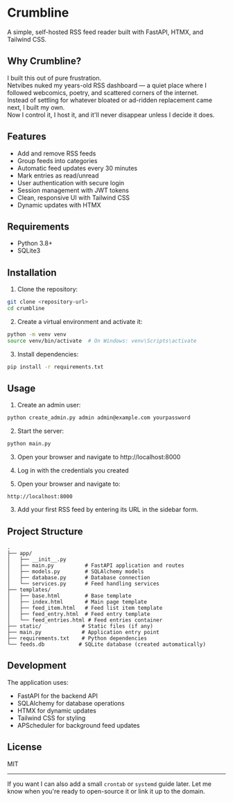 # Crumbline

A simple, self-hosted RSS feed reader built with FastAPI, HTMX, and Tailwind CSS.

## Why Crumbline?

I built this out of pure frustration.  
Netvibes nuked my years-old RSS dashboard — a quiet place where I followed webcomics, poetry, and scattered corners of the internet.  
Instead of settling for whatever bloated or ad-ridden replacement came next, I built my own.  
Now I control it, I host it, and it'll never disappear unless I decide it does.

## Features

- Add and remove RSS feeds
- Group feeds into categories
- Automatic feed updates every 30 minutes
- Mark entries as read/unread
- User authentication with secure login
- Session management with JWT tokens
- Clean, responsive UI with Tailwind CSS
- Dynamic updates with HTMX

## Requirements

- Python 3.8+
- SQLite3

## Installation

1. Clone the repository:
```bash
git clone <repository-url>
cd crumbline
```

2. Create a virtual environment and activate it:
```bash
python -m venv venv
source venv/bin/activate  # On Windows: venv\Scripts\activate
```

3. Install dependencies:
```bash
pip install -r requirements.txt
```

## Usage

1. Create an admin user:
```bash
python create_admin.py admin admin@example.com yourpassword
```

2. Start the server:
```bash
python main.py
```

3. Open your browser and navigate to http://localhost:8000

4. Log in with the credentials you created

2. Open your browser and navigate to:
```
http://localhost:8000
```

3. Add your first RSS feed by entering its URL in the sidebar form.

## Project Structure

```
.
├── app/
│   ├── __init__.py
│   ├── main.py          # FastAPI application and routes
│   ├── models.py        # SQLAlchemy models
│   ├── database.py      # Database connection
│   └── services.py      # Feed handling services
├── templates/
│   ├── base.html        # Base template
│   ├── index.html       # Main page template
│   ├── feed_item.html   # Feed list item template
│   ├── feed_entry.html  # Feed entry template
│   └── feed_entries.html # Feed entries container
├── static/             # Static files (if any)
├── main.py             # Application entry point
├── requirements.txt    # Python dependencies
└── feeds.db           # SQLite database (created automatically)
```

## Development

The application uses:
- FastAPI for the backend API
- SQLAlchemy for database operations
- HTMX for dynamic updates
- Tailwind CSS for styling
- APScheduler for background feed updates

## License

MIT

---

If you want I can also add a small `crontab` or `systemd` guide later. Let me know when you're ready to open-source it or link it up to the domain.
